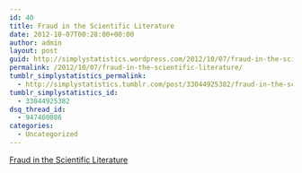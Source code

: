 ```yaml
---
id: 40
title: Fraud in the Scientific Literature
date: 2012-10-07T00:28:00+00:00
author: admin
layout: post
guid: http://simplystatistics.wordpress.com/2012/10/07/fraud-in-the-scientific-literature
permalink: /2012/10/07/fraud-in-the-scientific-literature/
tumblr_simplystatistics_permalink:
  - http://simplystatistics.tumblr.com/post/33044925382/fraud-in-the-scientific-literature
tumblr_simplystatistics_id:
  - 33044925382
dsq_thread_id:
  - 947460086
categories:
  - Uncategorized
---
```

[Fraud in the Scientific Literature](http://www.nytimes.com/2012/10/06/opinion/fraud-in-the-scientific-literature.html?smid=tu-share)